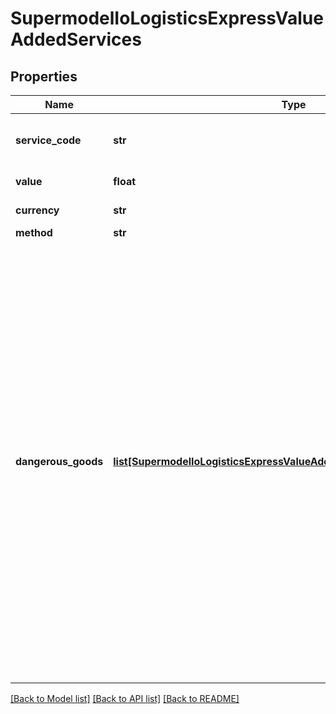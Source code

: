 # SupermodelIoLogisticsExpressValueAddedServices

## Properties
Name | Type | Description | Notes
------------ | ------------- | ------------- | -------------
**service_code** | **str** | Please enter DHL Express value added service code. For detailed list of all available service codes for your prospect shipment please invoke GET /products or GET /rates | 
**value** | **float** | Please enter monetary value of service (e.g. Insured Value) | [optional] 
**currency** | **str** | Please enter currency code (e.g. Insured Value currency code) | [optional] 
**method** | **str** | Payment method code (e.g. Cash) | [optional] 
**dangerous_goods** | [**list[SupermodelIoLogisticsExpressValueAddedServicesDangerousGoods]**](SupermodelIoLogisticsExpressValueAddedServicesDangerousGoods.md) | The DangerousGoods section indicates if there is dangerous good content within the shipment. &lt;BR&gt; The ContentID node contains the Content ID for Dangerous Good classification. &lt;BR&gt; It is required to provide the dangerous good Content ID for every dangerous good special service provided, and vice versa. &lt;BR&gt; For the complete list of dangerous goods Content IDs and dangerous goods special services combinations, refer to Reference Data Guide section 5. valueAddedServicesDefinition\\\\dangerousGoods. &lt;BR&gt; Note: Please contact your DHL Express IT representative if additional assistance is required.&lt;BR&gt;&lt;BR&gt; For dangerous goods shipment with Dry Ice example: UN1845 (Content ID: 901), additional node must be populated &#x27;dryIceTotalNetWeight.&#x27;&lt;BR&gt; For dangerous goods shipment with &#x27;Excepted Quantities&#x27;, additional node must be populated &#x27;unCodes&#x27;. Few scenarios guideline to prepare a Dangerous Goods shipment for:&lt;BR&gt;&lt;BR&gt; A) Dry Ice: &lt;BR&gt; 1.&#x27;serviceCode&#x27; element must contain value of &#x27;HC&#x27;&lt;BR&gt; 2.&#x27;contentID&#x27; element consists of &#x27;901&#x27;&lt;BR&gt; 3.&#x27;dryIceTotalNetWeight&#x27; element consists of the total net weight of the dry ice in &#x27;unitofMeasurement&#x27; &lt;BR&gt;&lt;BR&gt; B) Lithium Battery: &lt;BR&gt; 1.&#x27;serviceType&#x27; element must contain value of &#x27;HD&#x27;, &#x27;HM&#x27;, &#x27;HV&#x27; or &#x27;HW&#x27;&lt;BR&gt; 2.&#x27;contentID&#x27; element consists of &#x27;966&#x27;, &#x27;969&#x27;, &#x27;967&#x27;, &#x27;970&#x27; respectively&lt;BR&gt;&lt;BR&gt; C) Excepted Quantities:&lt;BR&gt; 1.&#x27;serviceCode&#x27; element must contain value of &#x27;HH&#x27;&lt;BR&gt; 2.&#x27;contentID&#x27; element consists of &#x27;E01&lt;BR&gt; 3.&#x27;unCodes&#x27; element consists of the UN code associate with it.&lt;BR&gt; | [optional] 

[[Back to Model list]](../README.md#documentation-for-models) [[Back to API list]](../README.md#documentation-for-api-endpoints) [[Back to README]](../README.md)

